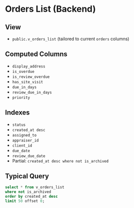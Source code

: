 # Orders List (Backend)

## View
- `public.v_orders_list` (tailored to current `orders` columns)

## Computed Columns
- `display_address`
- `is_overdue`
- `is_review_overdue`
- `has_site_visit`
- `due_in_days`
- `review_due_in_days`
- `priority`

## Indexes
- `status`
- `created_at desc`
- `assigned_to`
- `appraiser_id`
- `client_id`
- `due_date`
- `review_due_date`
- Partial: `created_at desc where not is_archived`

## Typical Query
```sql
select * from v_orders_list
where not is_archived
order by created_at desc
limit 50 offset 0;

